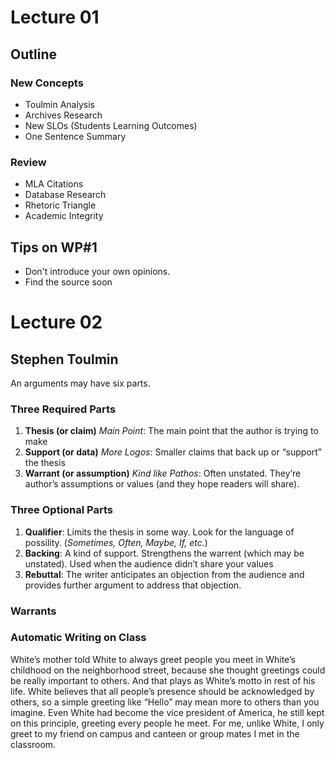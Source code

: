 # Lecture 01
## Outline
### New Concepts
- Toulmin Analysis
- Archives Research
- New SLOs (Students Learning Outcomes)
- One Sentence Summary
### Review
- MLA Citations
- Database Research
- Rhetoric Triangle
- Academic Integrity
## Tips on WP#1
- Don't introduce your own opinions. 
- Find the source soon
# Lecture 02
## Stephen Toulmin
An arguments may have six parts.
### Three Required Parts
1. **Thesis (or claim)** *Main Point*: The main point that the author is trying to make
2. **Support (or data)** *More Logos*: Smaller claims that back up or “support” the thesis
3. **Warrant (or assumption)** *Kind like Pathos*: Often unstated. They’re author’s assumptions or values (and they hope readers will share).
### Three Optional Parts
1. **Qualifier**: Limits the thesis in some way. Look for the language of possility. (*Sometimes, Often, Maybe, If, etc.*)
2. **Backing**: A kind of support. Strengthens the warrent (which may be unstated). Used when the audience didn’t share your values
3. **Rebuttal**: The writer anticipates an objection from the audience and provides further argument to address that objection.
### Warrants

### Automatic Writing on Class
White’s mother told White to always greet people you meet in White’s childhood on the neighborhood street, because she thought greetings could be really important to others. And that plays as White’s motto in rest of his life. White believes that all people’s presence should be acknowledged by others, so a simple greeting like “Hello” may mean more to others than you imagine. Even White had become the vice president of America, he still kept on this principle, greeting every people he meet. 
For me, unlike White, I only greet to my friend on campus and canteen or group mates I met in the classroom. 